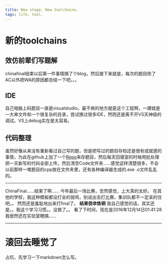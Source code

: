 ```yaml
---
title: New stage, New toolchains.
tags: life, tool,
---
```


# 新的toolchains
## 效仿前辈们写题解
chinafinal结束以后第一件事情搞了个blog，然后接下来就是，每次的题目除了AC以外把WA的原因都总结一下吧。。。

## IDE
自己电脑上码题目一直是visualstudio，最不爽的地方就是这个工程啊，一建就是一大串文件和一个很复杂的目录，尝试换过很多IDE，然而还是离不开VS天神级的调试。VS上debug实在是太容易。
## 代码整理
虽然好像从来没有重新看过自己写的题，但是把写过的题目存档还是很有成就感的事情，为此在github上加了一个[Repo](https://github.com/lonelam/SolveSet)来存题目，然后每天回寝室的时候用批处理把一天新写的代码全部上传，然后清空Code文件夹……感觉这样清楚很多，不会以前那样一堆题目的cpp放在文件夹里，还有各种编译器生成的.exe .o文件乱乱的。

***
ChinaFinal……结束了啊……
今年最后一场比赛，忽然感觉，上大真的太好。
在其他的学校，我这种模板都没打全的弱鸡，别说出去打比赛，集训队都不一定呆的住吧。。
然而还是羞耻地出来打final了。
**结果侥幸炼铜**
我自己感觉的话，其实还是。。我这个学习习惯。。没救了。。
看了下时间，现在是2016年12月14日01:41:28
我居然还在实验室瞎搞……
***

滚回去睡觉了
===

占坑，先学习一下markdown怎么写。
